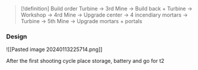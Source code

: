 >[!definition] Build order
>Turbine -> 3rd Mine -> Build back + Turbine -> Workshop -> 4rd Mine -> Upgrade center -> 4 incendiary mortars -> Turbine -> 5th Mine -> Upgrade mortars + portals
### Design
![[Pasted image 20240113225714.png]]

After the first shooting cycle place storage, battery and go for t2